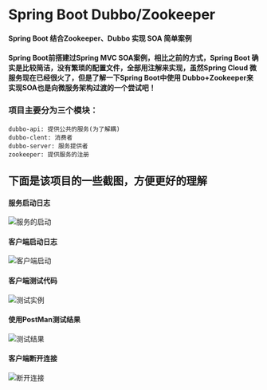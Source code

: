 # Spring Boot Dubbo/Zookeeper
#### Spring Boot 结合Zookeeper、Dubbo 实现 SOA 简单案例

#### Spring Boot前搭建过Spring MVC SOA案例，相比之前的方式，Spring Boot 确实是比较简洁，没有繁琐的配置文件，全部用注解来实现，虽然Spring Cloud 微服务现在已经很火了，但是了解一下Spring Boot中使用 Dubbo+Zookeeper来实现SOA也是向微服务架构过渡的一个尝试吧！

### 项目主要分为三个模块：
    dubbo-api: 提供公共的服务(为了解耦)
    dubbo-clent: 消费者
    dubbo-server: 服务提供者
    zookeeper: 提供服务的注册

## 下面是该项目的一些截图，方便更好的理解
#### 服务启动日志
![服务的启动](http://jiangblog.oss-cn-shanghai.aliyuncs.com/spring-boot/server-start-msg.png)
#### 客户端启动日志
![客户端启动](http://jiangblog.oss-cn-shanghai.aliyuncs.com/spring-boot/client-connect-server.png)
#### 客户端测试代码
![测试实例](http://jiangblog.oss-cn-shanghai.aliyuncs.com/spring-boot/client-controller.png)
#### 使用PostMan测试结果
![测试结果](http://jiangblog.oss-cn-shanghai.aliyuncs.com/spring-boot/dubbo-test-result.png)
#### 客户端断开连接
![断开连接](http://jiangblog.oss-cn-shanghai.aliyuncs.com/spring-boot/server-console-of-client-disconnect.png)

